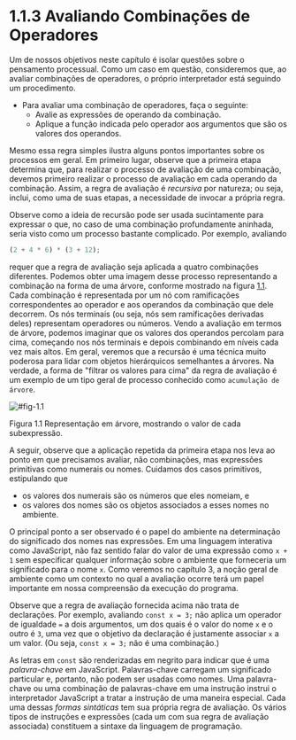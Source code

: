 # 1.1.3 Avaliando Combinações de Operadores

Um de nossos objetivos neste capítulo é isolar questões sobre o pensamento processual. Como um caso em questão, consideremos que, ao avaliar combinações de operadores, o próprio interpretador está seguindo um procedimento.

- Para avaliar uma combinação de operadores, faça o seguinte:
  - Avalie as expressões de operando da combinação.
  - Aplique a função indicada pelo operador aos argumentos que são os valores dos operandos.

Mesmo essa regra simples ilustra alguns pontos importantes sobre os processos em geral. Em primeiro lugar, observe que a primeira etapa determina que, para realizar o processo de avaliação de uma combinação, devemos primeiro realizar o processo de avaliação em cada operando da combinação. Assim, a regra de avaliação é *recursiva* por natureza; ou seja, inclui, como uma de suas etapas, a necessidade de invocar a própria regra.

Observe como a ideia de recursão pode ser usada sucintamente para expressar o que, no caso de uma combinação profundamente aninhada, seria visto como um processo bastante complicado. Por exemplo, avaliando

```js
(2 + 4 * 6) * (3 + 12); 
```

requer que a regra de avaliação seja aplicada a quatro combinações diferentes. Podemos obter uma imagem desse processo representando a combinação na forma de uma árvore, conforme mostrado na figura [1.1](#fig-1.1). Cada combinação é representada por um nó com ramificações correspondentes ao operador e aos operandos da combinação que dele decorrem. Os nós terminais (ou seja, nós sem ramificações derivadas deles) representam operadores ou números. Vendo a avaliação em termos de árvore, podemos imaginar que os valores dos operandos percolam para cima, começando nos nós terminais e depois combinando em níveis cada vez mais altos. Em geral, veremos que a recursão é uma técnica muito poderosa para lidar com objetos hierárquicos semelhantes a árvores. Na verdade, a forma de "filtrar os valores para cima" da regra de avaliação é um exemplo de um tipo geral de processo conhecido como `acumulação de árvore`.

<a name="#fig-1.1"></a>
![#fig-1.1](https://sicp.sourceacademy.org/img_javascript/ch1-Z-G-1.svg)

Figura 1.1 Representação em árvore, mostrando o valor de cada subexpressão.

A seguir, observe que a aplicação repetida da primeira etapa nos leva ao ponto em que precisamos avaliar, não combinações, mas expressões primitivas como numerais ou nomes. Cuidamos dos casos primitivos, estipulando que

- os valores dos numerais são os números que eles nomeiam, e
- os valores dos nomes são os objetos associados a esses nomes no ambiente.

O principal ponto a ser observado é o papel do ambiente na determinação do significado dos nomes nas expressões. Em uma linguagem interativa como JavaScript, não faz sentido falar do valor de uma expressão como `x + 1` sem especificar qualquer informação sobre o ambiente que forneceria um significado para o nome `x`. Como veremos no capítulo 3, a noção geral de ambiente como um contexto no qual a avaliação ocorre terá um papel importante em nossa compreensão da execução do programa.

Observe que a regra de avaliação fornecida acima não trata de declarações. Por exemplo, avaliando `const x = 3;` não aplica um operador de igualdade `=` a dois argumentos, um dos quais é o valor do nome `x` e o outro é `3`, uma vez que o objetivo da declaração é justamente associar `x` a um valor. (Ou seja, `const x = 3;` não é uma combinação.)

As letras em `const` são renderizadas em negrito para indicar que é uma *palavra-chave* em JavaScript. Palavras-chave carregam um significado particular e, portanto, não podem ser usadas como nomes. Uma palavra-chave ou uma combinação de palavras-chave em uma instrução instrui o interpretador JavaScript a tratar a instrução de uma maneira especial. Cada uma dessas *formas sintáticas* tem sua própria regra de avaliação. Os vários tipos de instruções e expressões (cada um com sua regra de avaliação associada) constituem a sintaxe da linguagem de programação.
